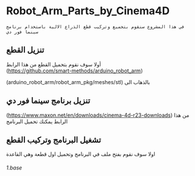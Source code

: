 # Robot_Arm_Parts_by_Cinema4D
	في هذا المشروع سنقوم بتجميع وتركيب قطع الذراع الالية باستخدام برنامج سينما فور دي
  
## تنزيل القطع
أولا سوف نقوم بتحميل القطع من هذا الرابط   
(https://github.com/smart-methods/arduino_robot_arm)

 
(arduino_robot_arm/robot_arm_pkg/meshes/stl) بالذهاب الى

## تنزيل برنامج سينما فور دي
(https://www.maxon.net/en/downloads/cinema-4d-r23-downloads) من هذا الرابط يمكنك تحميل البرنامج


## تشغيل البرنامج وتركيب القطع
اولا سوف نقوم بفتح ملف في البرنامج وتحميل اول قطعة وهي القاعدة
###### 1.base

